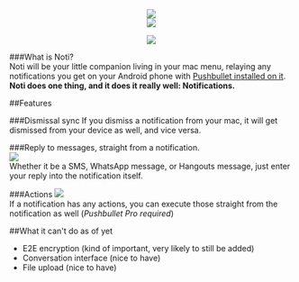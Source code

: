 <div align="center">
<img src="https://raw.githubusercontent.com/jariz/Noti/master/Noti/Assets.xcassets/AppIcon.appiconset/256.png">
<br><img src="https://jari.lol/0suH6tw4vE.svg">
<p><a href="https://travis-ci.org/jariz/Noti/"><img src="https://travis-ci.org/jariz/Noti.svg?branch=master"></a></p>
</div>

###What is Noti?  
Noti will be your little companion living in your mac menu, relaying any notifications you get on your Android phone with [Pushbullet installed on it](https://pushbullet.com).  
**Noti does one thing, and it does it really well: Notifications.**

##Features

###Dismissal sync
If you dismiss a notification from your mac, it will get dismissed from your device as well, and vice versa.

###Reply to messages, straight from a notification.  
![](https://cloud.githubusercontent.com/assets/1415847/16587198/c4e9cff6-42c9-11e6-9427-cb80a0bc64a3.png)  
Whether it be a SMS, WhatsApp message, or Hangouts message, just enter your reply into the notification itself.

###Actions
![](https://cloud.githubusercontent.com/assets/1415847/16587032/01fd1976-42c9-11e6-8bcf-c4e8e7c8763c.png)  
If a notification has any actions, you can execute those straight from the notification as well (_Pushbullet Pro required_)

##What it can't do as of yet

- E2E encryption (kind of important, very likely to still be added)
- Conversation interface (nice to have)
- File upload (nice to have)
